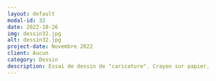 ```yaml
---
layout: default
modal-id: 32
date: 2022-10-26
img: dessin32.jpg
alt: dessin32.jpg
project-date: Novembre 2022
client: Aucun
category: Dessin
description: Essai de dessin de "caricature". Crayon sur papier.
---
```

